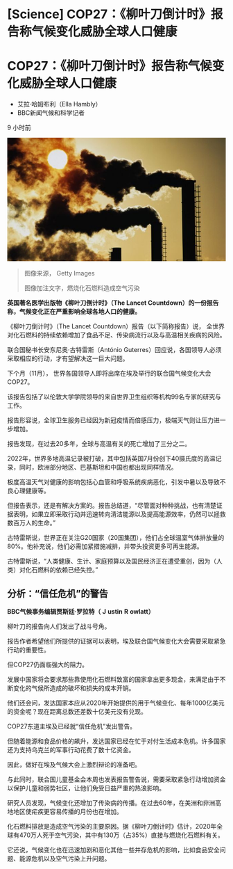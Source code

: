 # [Science] COP27：《柳叶刀倒计时》报告称气候变化威胁全球人口健康

#  COP27：《柳叶刀倒计时》报告称气候变化威胁全球人口健康

  * 艾拉·哈姆布利（Ella Hambly） 
  * BBC新闻气候和科学记者 

9 小时前

![燃烧化石燃料造成空气污染](_127334548_gettyimages-323162-007.jpg)

> 图像来源，  Getty Images
>
> 图像加注文字，燃烧化石燃料造成空气污染

**英国著名医学出版物《柳叶刀倒计时》（The Lancet Countdown）的一份报告称，气候变化正在严重影响全球各地人口的健康。**

《柳叶刀倒计时》（The Lancet Countdown）报告（以下简称报告）说， 全世界对化石燃料的持续依赖增加了食品不足、传染病流行以及与高温相关疾病的风险。

联合国秘书长安东尼奥·古特雷斯（António Guterres）回应说，各国领导人必须采取相应的行动，才有望解决这一巨大问题。

下个月（11月）， 世界各国领导人即将出席在埃及举行的联合国气候变化大会COP27。

该报告包括了以伦敦大学学院领导的来自世界卫生组织等机构99名专家的研究与工作。

报告形容说，全球卫生服务已经因为新冠疫情而倍感压力，极端天气则让压力进一步增加。

报告发现，在过去20多年，全球与高温有关的死亡增加了三分之二。

2022年，世界多地高温记录被打破，其中包括英国7月份创下40摄氏度的高温记录，同时，欧洲部分地区、巴基斯坦和中国也都出现同样情况。

极度高温天气对健康的影响包括心血管和呼吸系统疾病恶化，引发中暑以及导致不良心理健康等。

但报告表示，还是有解决方案的。报告总结道，“尽管面对种种挑战，也有清楚证据表明，如果立即采取行动并迅速转向清洁能源以及提高能源效率，仍然可以拯救数百万人的生命。”

古特雷斯说，世界正在关注G20国家（20国集团），他们占全球温室气体排放量的80%。他补充说，他们必需加紧措施减排，并带头投资更多可再生能源。

古特雷斯说，“人类健康、生计、家庭预算以及国民经济正在遭受重创，因为（人类）对化石燃料的依赖已经失控。”

##  分析：“信任危机”的警告

**BBC气候事务编辑贾斯廷·罗拉特（** **J** **ustin** **R** **owlatt）**

柳叶刀的报告向人们发出了战斗号角。

报告作者希望他们所提供的证据可以表明，埃及联合国气候变化大会需要采取紧急行动的重要性。

但COP27仍面临强大的阻力。

发展中国家将会要求那些靠使用化石燃料致富的国家拿出更多现金，来满足由于不断变化的气候所造成的破坏和损失的成本开销。

他们还会问，发达国家本应从2020年开始提供的用于气候变化、每年1000亿美元的资金呢？现在距离总数还差数十亿美元没有兑现。

COP27东道主埃及已经就“信任危机”发出警告。

但随着能源和食品价格的飙升，发达国家已经在忙于对付生活成本危机。许多国家还为支持乌克兰的军事行动花费了数十亿资金。

因此，做好在埃及气候大会上激烈辩论的准备吧。

与此同时，联合国儿童基金会本周也发表报告警告说，需要采取紧急行动增加资金以保护儿童和弱势社区，让他们免受日益严重的热浪影响。

研究人员发现，气候变化还增加了传染病的传播。在过去60年，在美洲和非洲高地地区使疟疾更容易传播的月份也在增加。

化石燃料排放是造成空气污染的主要原因。据《柳叶刀倒计时》估计，2020年全球有470万人死于空气污染，其中有130万（占35%）直接与燃烧化石燃料有关。

它还说，气候变化也在迅速加剧和恶化其他一些并存危机的影响，比如食品安全问题、能源危机以及空气污染上升问题。



